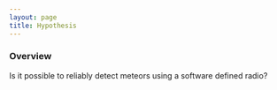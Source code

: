 ```yaml
---
layout: page
title: Hypothesis
---
```


### Overview
Is it possible to reliably detect meteors using a software defined radio?
